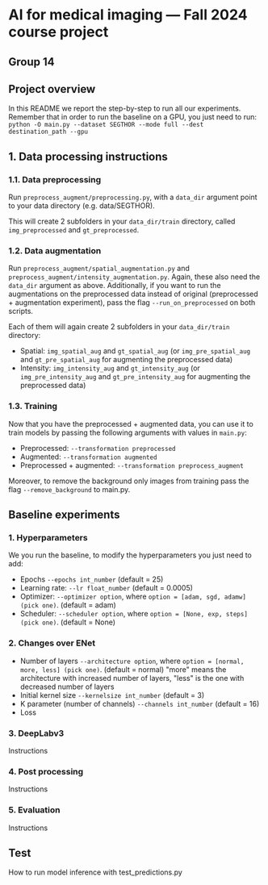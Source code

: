 # AI for medical imaging — Fall 2024 course project
## Group 14

## Project overview
In this README we report the step-by-step to run all our experiments. Remember that in order to run the baseline on a GPU, you just need to run:
`python -O main.py --dataset SEGTHOR --mode full --dest destination_path --gpu`


## 1. Data processing instructions

### 1.1. Data preprocessing

Run `preprocess_augment/preprocessing.py`, with a `data_dir` argument point to your data directory (e.g. data/SEGTHOR).

This will create 2 subfolders in your `data_dir/train` directory, called `img_preprocessed` and `gt_preprocessed`.

### 1.2. Data augmentation

Run `preprocess_augment/spatial_augmentation.py` and `preprocess_augment/intensity_augmentation.py`. Again, these also need the `data_dir` argument as above. Additionally, if you want to run the augmentations on the preprocessed data instead of original (preprocessed + augmentation experiment), pass the flag `--run_on_preprocessed` on both scripts.


Each of them will again create 2 subfolders in your `data_dir/train` directory:
- Spatial: `img_spatial_aug` and `gt_spatial_aug` (or `img_pre_spatial_aug` and `gt_pre_spatial_aug` for augmenting the preprocessed data)
- Intensity: `img_intensity_aug` and `gt_intensity_aug` (or `img_pre_intensity_aug` and `gt_pre_intensity_aug` for augmenting the preprocessed data)

### 1.3. Training

Now that you have the preprocessed + augmented data, you can use it to train models by passing the following arguments with values in `main.py`:
- Preprocessed: `--transformation preprocessed`
- Augmented: `--transformation augmented`
- Preprocessed + augmented:  `--transformation preprocess_augment`

Moreover, to remove the background only images from training pass the flag `--remove_background` to main.py.

## Baseline experiments
### 1. Hyperparameters
We you run the baseline, to modify the hyperparameters you just need to add:
* Epochs `--epochs int_number` (default = 25)
* Learning rate: `--lr float_number` (default = 0.0005)
* Optimizer: `--optimizer option`, where `option = [adam, sgd, adamw] (pick one)`. (default = adam)
* Scheduler: `--scheduler option`, where `option = [None, exp, steps] (pick one)`. (default = None)

### 2. Changes over ENet
* Number of layers `--architecture option`, where `option = [normal, more, less] (pick one)`. (default = normal) 
"more" means the architecture with increased number of layers, "less" is the one with decreased number of layers
* Initial kernel size `--kernelsize int_number` (default = 3)
* K parameter (number of channels) `--channels int_number` (default = 16) 
* Loss 

### 3. DeepLabv3
Instructions

### 4. Post processing
Instructions 

### 5. Evaluation
Instructions

## Test
How to run model inference with test_predictions.py

